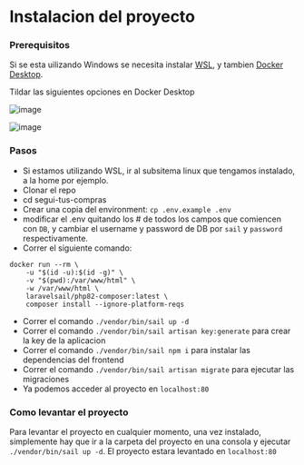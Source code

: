# Instalacion del proyecto

### Prerequisitos

Si se esta uilizando Windows se necesita instalar [WSL](https://learn.microsoft.com/es-es/windows/wsl/install), y tambien [Docker Desktop](https://www.docker.com/products/docker-desktop/).

Tildar las siguientes opciones en Docker Desktop

![image](https://github.com/user-attachments/assets/112d87de-1649-4870-b1ac-62ea57ad1146)

![image](https://github.com/user-attachments/assets/f9454160-0f1b-4fb6-98be-a1526ad64788)


### Pasos

- Si estamos utilizando WSL, ir al subsitema linux que tengamos instalado, a la home por ejemplo.
- Clonar el repo
- cd segui-tus-compras
- Crear una copia del environment: `cp .env.example .env`
- modificar el .env quitando los # de todos los campos que comiencen con `DB`, y cambiar el username y password de DB por `sail` y `password` respectivamente.
- Correr el siguiente comando: 
```
docker run --rm \
    -u "$(id -u):$(id -g)" \
    -v "$(pwd):/var/www/html" \
    -w /var/www/html \
    laravelsail/php82-composer:latest \
    composer install --ignore-platform-reqs
```

- Correr el comando `./vendor/bin/sail up -d`
- Correr el comando `./vendor/bin/sail artisan key:generate` para crear la key de la aplicacion
- Correr el comando `./vendor/bin/sail npm i` para instalar las dependencias del frontend
- Correr el comando `./vendor/bin/sail artisan migrate` para ejecutar las migraciones
- Ya podemos acceder al proyecto en `localhost:80`


### Como levantar el proyecto

Para levantar el proyecto en cualquier momento, una vez instalado, simplemente hay que ir a la carpeta del proyecto en una consola y ejecutar `./vendor/bin/sail up -d`. El proyecto estara levantado en `localhost:80`

